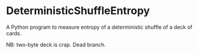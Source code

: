 # DeterministicShuffleEntropy
A Python program to measure entropy of a deterministic shuffle of a deck of cards.

NB: two-byte deck is crap. Dead branch.
